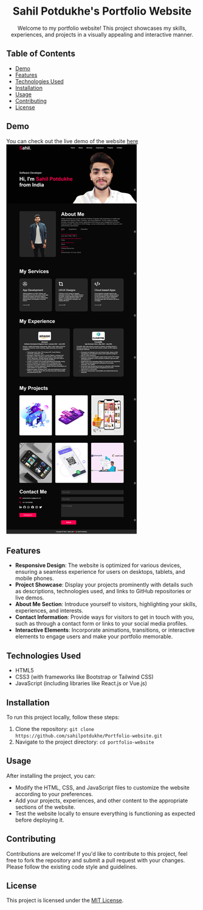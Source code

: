 <h1 align="center"> Sahil Potdukhe's Portfolio Website</h1>

<p align="center">Welcome to my portfolio website! This project showcases my skills, experiences, and projects in a visually appealing and interactive manner.</p>

## Table of Contents

- [Demo](#demo)
- [Features](#features)
- [Technologies Used](#technologies-used)
- [Installation](#installation)
- [Usage](#usage)
- [Contributing](#contributing)
- [License](#license)

## Demo

You can check out the live demo of the website [here](https://sahilpotdukhe.github.io/Portfolio-website/)
<img src="portfoliowebsitedemo.png" alt="image" >

## Features

- **Responsive Design**: The website is optimized for various devices, ensuring a seamless experience for users on desktops, tablets, and mobile phones.
- **Project Showcase**: Display your projects prominently with details such as descriptions, technologies used, and links to GitHub repositories or live demos.
- **About Me Section**: Introduce yourself to visitors, highlighting your skills, experiences, and interests.
- **Contact Information**: Provide ways for visitors to get in touch with you, such as through a contact form or links to your social media profiles.
- **Interactive Elements**: Incorporate animations, transitions, or interactive elements to engage users and make your portfolio memorable.

## Technologies Used

- HTML5
- CSS3 (with frameworks like Bootstrap or Tailwind CSS)
- JavaScript (including libraries like React.js or Vue.js)

## Installation

To run this project locally, follow these steps:

1. Clone the repository: `git clone https://github.com/sahilpotdukhe/Portfolio-website.git`
2. Navigate to the project directory: `cd portfolio-website`

## Usage

After installing the project, you can:

- Modify the HTML, CSS, and JavaScript files to customize the website according to your preferences.
- Add your projects, experiences, and other content to the appropriate sections of the website.
- Test the website locally to ensure everything is functioning as expected before deploying it.

## Contributing

Contributions are welcome! If you'd like to contribute to this project, feel free to fork the repository and submit a pull request with your changes. Please follow the existing code style and guidelines.

## License

This project is licensed under the [MIT License](LICENSE).
